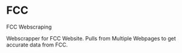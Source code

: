 # FCC
FCC Webscraping


Webscrapper for FCC Website. Pulls from Multiple Webpages to get accurate data from FCC.




